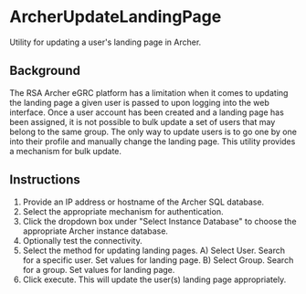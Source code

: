 # ArcherUpdateLandingPage
Utility for updating a user's landing page in Archer.

## Background
The RSA Archer eGRC platform has a limitation when it comes to updating the landing page a given user is passed to upon logging into the web interface.  Once a user account has been created and a landing page has been assigned, it is not possible to bulk update a set of users that may belong to the same group.  The only way to update users is to go one by one into their profile and manually change the landing page.  This utility provides a mechanism for bulk update.

## Instructions
1) Provide an IP address or hostname of the Archer SQL database.
2) Select the appropriate mechanism for authentication.
3) Click the dropdown box under "Select Instance Database" to choose the appropriate Archer instance database.
4) Optionally test the connectivity.
5) Select the method for updating landing pages.
  A) Select User.  Search for a specific user.  Set values for landing page.
  B) Select Group.  Search for a group.  Set values for landing page.
6) Click execute.  This will update the user(s) landing page appropriately.
